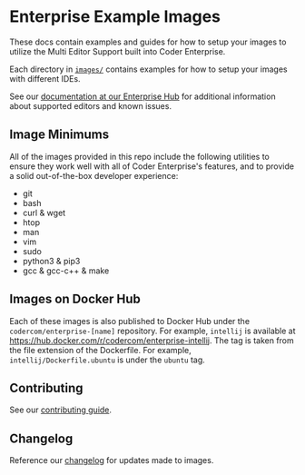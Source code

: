 # Enterprise Example Images

These docs contain examples and guides for how to setup your images to utilize
the Multi Editor Support built into Coder Enterprise.

Each directory in [`images/`](./images) contains examples for how to setup your
images with different IDEs.

See our
[documentation at our Enterprise Hub](https://enterprise.coder.com/docs/multi-editor)
for additional information about supported editors and known issues.

## Image Minimums

All of the images provided in this repo include the following utilities to
ensure they work well with all of Coder Enterprise's features, and to provide a
solid out-of-the-box developer experience:

- git
- bash
- curl & wget
- htop
- man
- vim
- sudo
- python3 & pip3
- gcc & gcc-c++ & make

## Images on Docker Hub

Each of these images is also published to Docker Hub under the
`codercom/enterprise-[name]` repository. For example, `intellij` is available at
https://hub.docker.com/r/codercom/enterprise-intellij. The tag is taken from the
file extension of the Dockerfile. For example, `intellij/Dockerfile.ubuntu` is
under the `ubuntu` tag.

## Contributing

See our [contributing guide](.github/CONTRIBUTING.md).

## Changelog

Reference our [changelog](./changelod.md) for updates made to images.
